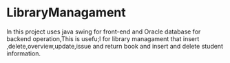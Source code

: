 # LibraryManagament
In this project uses java swing for front-end and  Oracle database for backend operation,This is usefu;l for library managament that insert ,delete,overview,update,issue and return book and insert and delete student   information.
